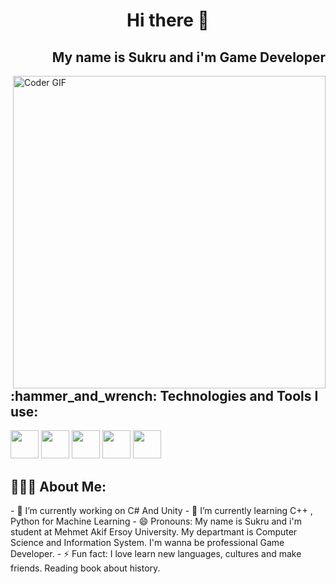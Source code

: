 <h1 align="center"> Hi there 👋 </h1>
<h2 align="right"> My name is Sukru and i'm Game Developer </h2>


<img src="https://media.giphy.com/media/SWoSkN6DxTszqIKEqv/giphy.gif" alt="Coder GIF" width="500" align="right">

<h2 align="left">:hammer_and_wrench: Technologies and Tools I use:</h2>
<img src="https://img.icons8.com/color/50/000000/c-sharp-logo.png"/ height="45">
<img src="https://img.icons8.com/color/50/000000/c-programming.png"/ height="45">
<img src="https://img.icons8.com/color/50/000000/c-plus-plus-logo.png" height="45"/>
<img src="https://img.icons8.com/color/50/000000/html-5--v1.png" height="45"/>
<img src="https://img.icons8.com/color/50/000000/css3.png" height="45"/>



<br>
<h2 align="left">👨🏻‍💻 About Me:</h2>
- 🔭 I’m currently working on C# And Unity
- 🌱 I’m currently learning C++ , Python for Machine Learning
- 😄 Pronouns: My name is Sukru and i'm student at Mehmet Akif Ersoy University. My departmant is Computer Science and Information System. I'm wanna be professional Game Developer.
- ⚡ Fun fact: I love learn new languages, cultures and make friends. Reading book about history.

